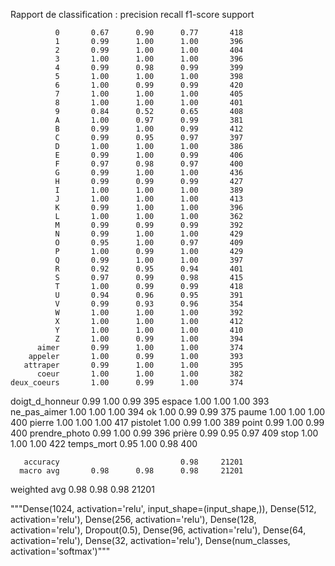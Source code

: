 Rapport de classification :
                 precision    recall  f1-score   support

              0       0.67      0.90      0.77       418
              1       0.99      1.00      1.00       396
              2       0.99      1.00      1.00       404
              3       1.00      1.00      1.00       396
              4       0.99      0.98      0.99       399
              5       1.00      1.00      1.00       398
              6       1.00      0.99      0.99       420
              7       1.00      1.00      1.00       405
              8       1.00      1.00      1.00       401
              9       0.84      0.52      0.65       408
              A       1.00      0.97      0.99       381
              B       0.99      1.00      0.99       412
              C       0.99      0.95      0.97       397
              D       1.00      1.00      1.00       386
              E       0.99      1.00      0.99       406
              F       0.97      0.98      0.97       400
              G       0.99      1.00      1.00       436
              H       0.99      0.99      0.99       427
              I       1.00      1.00      1.00       389
              J       1.00      1.00      1.00       413
              K       0.99      1.00      1.00       396
              L       1.00      1.00      1.00       362
              M       0.99      0.99      0.99       392
              N       0.99      1.00      1.00       429
              O       0.95      1.00      0.97       409
              P       1.00      0.99      1.00       429
              Q       0.99      1.00      1.00       397
              R       0.92      0.95      0.94       401
              S       0.97      0.99      0.98       415
              T       1.00      0.99      0.99       418
              U       0.94      0.96      0.95       391
              V       0.99      0.93      0.96       354
              W       1.00      1.00      1.00       392
              X       1.00      1.00      1.00       412
              Y       1.00      1.00      1.00       410
              Z       1.00      0.99      1.00       394
          aimer       0.99      1.00      1.00       374
        appeler       1.00      0.99      1.00       393
       attraper       0.99      1.00      1.00       395
          coeur       1.00      1.00      1.00       382
    deux_coeurs       1.00      0.99      1.00       374
doigt_d_honneur       0.99      1.00      0.99       395
         espace       1.00      1.00      1.00       393
   ne_pas_aimer       1.00      1.00      1.00       394
             ok       1.00      0.99      0.99       375
          paume       1.00      1.00      1.00       400
         pierre       1.00      1.00      1.00       417
       pistolet       1.00      0.99      1.00       389
          point       0.99      1.00      0.99       400
  prendre_photo       0.99      1.00      0.99       396
         prière       0.99      0.95      0.97       409
           stop       1.00      1.00      1.00       422
     temps_mort       0.95      1.00      0.98       400

       accuracy                           0.98     21201
      macro avg       0.98      0.98      0.98     21201
   weighted avg       0.98      0.98      0.98     21201



   """Dense(1024, activation='relu', input_shape=(input_shape,)),
        Dense(512, activation='relu'),
        Dense(256, activation='relu'),
        Dense(128, activation='relu'),
        Dropout(0.5),
        Dense(96, activation='relu'),
        Dense(64, activation='relu'),
        Dense(32, activation='relu'),
        Dense(num_classes, activation='softmax')"""